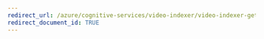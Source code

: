 ```yaml
---
redirect_url: /azure/cognitive-services/video-indexer/video-indexer-get-started
redirect_document_id: TRUE
---
```

